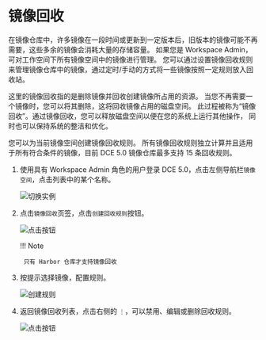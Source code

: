 # 镜像回收

在镜像仓库中，许多镜像在一段时间或更新到一定版本后，旧版本的镜像可能不再需要，这些多余的镜像会消耗大量的存储容量。
如果您是 Workspace Admin，可对工作空间下所有镜像空间中的镜像进行管理。
您可以通过设置镜像回收规则来管理镜像仓库中的镜像，通过定时/手动的方式将一些镜像按照一定规则放入回收站。

这里的镜像回收指的是删除镜像并回收创建镜像所占用的资源。
当您不再需要一个镜像时，您可以将其删除，这将回收镜像占用的磁盘空间。
此过程被称为“镜像回收”。通过镜像回收，您可以释放磁盘空间以便在您的系统上运行其他操作，
同时也可以保持系统的整洁和优化。

您可以为当前镜像空间创建镜像回收规则。
所有镜像回收规则独立计算并且适用于所有符合条件的镜像，目前 DCE 5.0 镜像仓库最多支持 15 条回收规则。

1. 使用具有 Workspace Admin 角色的用户登录 DCE 5.0，点击左侧导航栏`镜像空间`，点击列表中的某个名称。

    ![切换实例](https://docs.daocloud.io/daocloud-docs-images/docs/zh/docs/kangaroo/images/space01.png)

1. 点击`镜像回收`页签，点击`创建回收规则`按钮。

    ![点击按钮](https://docs.daocloud.io/daocloud-docs-images/docs/zh/docs/kangaroo/images/reclaim01.png)

    !!! Note

        只有 Harbor 仓库才支持镜像回收


1. 按提示选择镜像，配置规则。

    ![创建规则](https://docs.daocloud.io/daocloud-docs-images/docs/zh/docs/kangaroo/images/reclaim02.png)

1. 返回镜像回收列表，点击右侧的 `⋮`，可以禁用、编辑或删除回收规则。

    ![点击按钮](../images/reclaim03.png)
